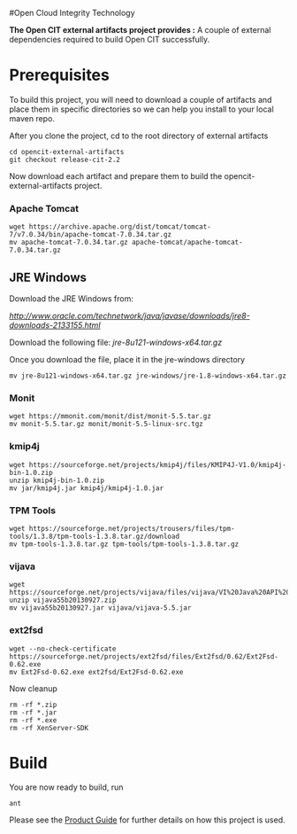 #Open Cloud Integrity Technology


**The Open CIT external artifacts project provides :** A couple of external dependencies required to build Open CIT successfully.

# Prerequisites #

To build this project, you will need to download a couple of artifacts and place them in specific directories so we can help you install to your local maven repo.

After you clone the project, cd to the root directory of external artifacts

    cd opencit-external-artifacts
	git checkout release-cit-2.2

Now download each artifact and prepare them to build the opencit-external-artifacts project.


### Apache Tomcat ###

    wget https://archive.apache.org/dist/tomcat/tomcat-7/v7.0.34/bin/apache-tomcat-7.0.34.tar.gz
    mv apache-tomcat-7.0.34.tar.gz apache-tomcat/apache-tomcat-7.0.34.tar.gz


## JRE Windows ###

Download the JRE Windows from:

*http://www.oracle.com/technetwork/java/javase/downloads/jre8-downloads-2133155.html*

Download the following file: *jre-8u121-windows-x64.tar.gz*

Once you download the file, place it in the jre-windows directory

    mv jre-8u121-windows-x64.tar.gz jre-windows/jre-1.8-windows-x64.tar.gz


### Monit ###

    wget https://mmonit.com/monit/dist/monit-5.5.tar.gz
    mv monit-5.5.tar.gz monit/monit-5.5-linux-src.tgz


### kmip4j ###
    wget https://sourceforge.net/projects/kmip4j/files/KMIP4J-V1.0/kmip4j-bin-1.0.zip
    unzip kmip4j-bin-1.0.zip
    mv jar/kmip4j.jar kmip4j/kmip4j-1.0.jar

### TPM Tools ###
    wget https://sourceforge.net/projects/trousers/files/tpm-tools/1.3.8/tpm-tools-1.3.8.tar.gz/download
    mv tpm-tools-1.3.8.tar.gz tpm-tools/tpm-tools-1.3.8.tar.gz


### vijava ###
    wget https://sourceforge.net/projects/vijava/files/vijava/VI%20Java%20API%205.5%20Beta/vijava55b20130927.zip
    unzip vijava55b20130927.zip
    mv vijava55b20130927.jar vijava/vijava-5.5.jar

### ext2fsd ###
    wget --no-check-certificate  https://sourceforge.net/projects/ext2fsd/files/Ext2fsd/0.62/Ext2Fsd-0.62.exe
    mv Ext2Fsd-0.62.exe ext2fsd/Ext2Fsd-0.62.exe


Now cleanup

    rm -rf *.zip
    rm -rf *.jar
    rm -rf *.exe
    rm -rf XenServer-SDK


# Build #

You are now ready to build, run

    ant


Please see the [Product Guide](https://github.com/opencit/opencit/wiki/Open-CIT-2.2-Product-Guide) for further details on how this project is used.
